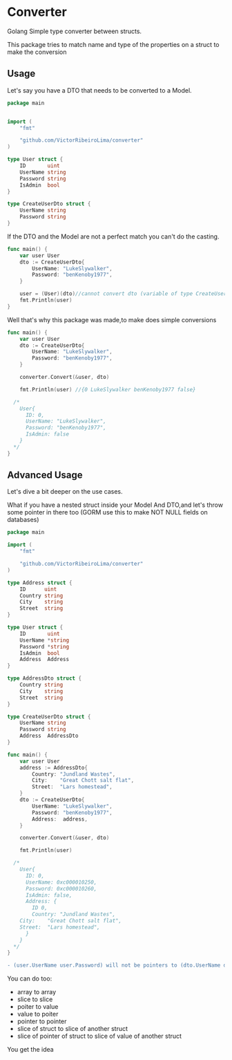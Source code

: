 # Converter

Golang Simple type converter between structs.

This package tries to match name and type of the properties on a struct to make the conversion

## Usage

Let's say you have a DTO that needs to be converted to a Model.

```go
package main


import (
	"fmt"

	"github.com/VictorRibeiroLima/converter"
)

type User struct {
	ID       uint
	UserName string
	Password string
	IsAdmin  bool
}

type CreateUserDto struct {
	UserName string
	Password string
}
```

If the DTO and the Model are not a perfect match you can't do the casting.

```go
func main() {
	var user User
	dto := CreateUserDto{
		UserName: "LukeSlywalker",
		Password: "benKenoby1977",
	}

	user = (User)(dto)//cannot convert dto (variable of type CreateUserDto) to User
	fmt.Println(user)
}
```
Well that's why this package was made,to make does simple conversions

```go
func main() {
	var user User
	dto := CreateUserDto{
		UserName: "LukeSlywalker",
		Password: "benKenoby1977",
	}

	converter.Convert(&user, dto)

	fmt.Println(user) //{0 LukeSlywalker benKenoby1977 false}

  /*
    User{
      ID: 0,
      UserName: "LukeSlywalker",
      Password: "benKenoby1977",
      IsAdmin: false
    }
  */
}
```
## Advanced Usage

Let's dive a bit deeper on the use cases.

What if you have a nested struct inside your Model And DTO,and let's throw some pointer in there too (GORM use this to make NOT NULL fields on databases)

```go
package main

import (
	"fmt"

	"github.com/VictorRibeiroLima/converter"
)

type Address struct {
	ID      uint
	Country string
	City    string
	Street  string
}

type User struct {
	ID       uint
	UserName *string
	Password *string
	IsAdmin  bool
	Address  Address
}

type AddressDto struct {
	Country string
	City    string
	Street  string
}

type CreateUserDto struct {
	UserName string
	Password string
	Address  AddressDto
}

func main() {
	var user User
	address := AddressDto{
		Country: "Jundland Wastes",
		City:    "Great Chott salt flat",
		Street:  "Lars homestead",
	}
	dto := CreateUserDto{
		UserName: "LukeSlywalker",
		Password: "benKenoby1977",
		Address:  address,
	}

	converter.Convert(&user, dto)

	fmt.Println(user)

  /*
    User{
      ID: 0,
      UserName: 0xc000010250,
      Password: 0xc000010260,
      IsAdmin: false,
      Address: {
        ID 0,
        Country: "Jundland Wastes",
	City:    "Great Chott salt flat",
	Street:  "Lars homestead",
      }
    }
  */
}
```
```diff
- (user.UserName user.Password) will not be pointers to (dto.UserName dto.Password)
```

You can do too:
- array to array
- slice to slice
- poiter to value
- value to poiter
- pointer to pointer
- slice of struct to slice of another struct
- slice of pointer of struct to slice of value of another struct

You get the idea
